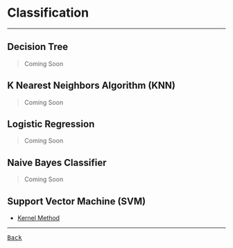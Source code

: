 # Classification

---

<h2 title="
Good:
- Can solve non-linear problems.
- Can work on high-dimensional data with excellent accuracy.
- Easy to visualize and explain.
Bad:
- Overfitting. Might be resolved by random forest. A small change in the data can lead to a large change in the structure of the optimal decision tree.
- Calculations can get very complex.
"> Decision Tree </h2>

> Coming Soon

<h2 title="
- Can make predictions without training.
- Time complexity is O(n).
- Can be used for both classification and regression.
Bad:
- Does not work well with large dataset.
- Sensitive to noisy data, missing values and outliers.
- Need feature scaling.
- Choose the correct K value.
"
> K Nearest Neighbors Algorithm (KNN) </h2>

> Coming Soon

<h2 title="
Good:
- Less prone to over-fitting but it can overfit in high dimensional datasets.
- Efficient when the dataset has features that are linearly separable.
- Easy to implement and efficient to train.
Bad:
- Should not be used when the number of observations are lesser than the number of features.
- Assumption of linearity which is rare in practise.
- Can only be used to predict discrete functions.
"> Logistic Regression </h2>

> Coming Soon

<h2 title="
- Training period is less.
- Better suited for categorical inputs.
- Easy to implement.
Bad:
- Assumes that all features are independent which is rarely happening in real life.
- Zero Frequency.
- Estimations can be wrong in some cases.
"> Naive Bayes Classifier </h2>

> Coming Soon

<h2 title="
Good:
- Good at high dimensional data.
- Can work on small dataset.
- Can solve non-linear problems.
Bad:
- Inefficient on large data.
- Requires picking the right kernal.
"> Support Vector Machine (SVM) </h2>

- [Kernel Method](./SVM/Kernel.md)

---

[<kbd> Back </kbd>](./../readme.md)
